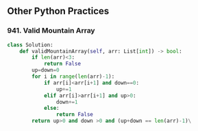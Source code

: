 ## **Other Python Practices**  
  
 
### 941. Valid Mountain Array
```python
class Solution:
    def validMountainArray(self, arr: List[int]) -> bool:
        if len(arr)<3:
            return False
        up=down=0
        for i in range(len(arr)-1):
            if arr[i]<arr[i+1] and down==0:
                up+=1
            elif arr[i]>arr[i+1] and up>0:
                down+=1
            else:
                return False
        return up>0 and down >0 and (up+down == len(arr)-1)\
```

